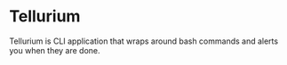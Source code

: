 # Tellurium

Tellurium is CLI application that wraps around bash commands and alerts you when they are done.
